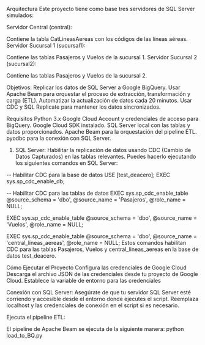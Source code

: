 Arquitectura
Este proyecto tiene como base tres servidores de SQL Server simulados:

Servidor Central (central):

Contiene la tabla CatLineasAereas con los códigos de las líneas aéreas.
Servidor Sucursal 1 (sucursal1):

Contiene las tablas Pasajeros y Vuelos de la sucursal 1.
Servidor Sucursal 2 (sucursal2):

Contiene las tablas Pasajeros y Vuelos de la sucursal 2.

Objetivos:
Replicar los datos de SQL Server a Google BigQuery.
Usar Apache Beam para orquestar el proceso de extracción, transformación y carga (ETL).
Automatizar la actualización de datos cada 20 minutos.
Usar CDC y SQL Replicate para mantener los datos sincronizados.

Requisitos
Python 3.x
Google Cloud Account y credenciales de acceso para BigQuery.
Google Cloud SDK instalado.
SQL Server local con las tablas y datos proporcionados.
Apache Beam para la orquestación del pipeline ETL.
pyodbc para la conexión con SQL Server.

1. SQL Server:
Habilitar la replicación de datos usando CDC (Cambio de Datos Capturados) en las tablas relevantes. Puedes hacerlo ejecutando los siguientes comandos en SQL Server:

-- Habilitar CDC para la base de datos
USE [test_deacero];
EXEC sys.sp_cdc_enable_db;

-- Habilitar CDC para las tablas de datos
EXEC sys.sp_cdc_enable_table 
    @source_schema = 'dbo', 
    @source_name = 'Pasajeros', 
    @role_name = NULL;

EXEC sys.sp_cdc_enable_table 
    @source_schema = 'dbo', 
    @source_name = 'Vuelos', 
    @role_name = NULL;

EXEC sys.sp_cdc_enable_table 
    @source_schema = 'dbo', 
    @source_name = 'central_lineas_aereas', 
    @role_name = NULL;
Estos comandos habilitan CDC para las tablas Pasajeros, Vuelos y central_lineas_aereas en la base de datos test_deacero.

Cómo Ejecutar el Proyecto
Configura las credenciales de Google Cloud
Descarga el archivo JSON de las credenciales desde tu proyecto de Google Cloud.
Establece la variable de entorno para las credenciales 

Conexión con SQL Server:
Asegúrate de que tu servidor SQL Server esté corriendo y accesible desde el entorno donde ejecutes el script.
Reemplaza localhost y las credenciales de conexión en el script si es necesario.

Ejecuta el pipeline ETL:

El pipeline de Apache Beam se ejecuta de la siguiente manera:
python load_to_BQ.py


